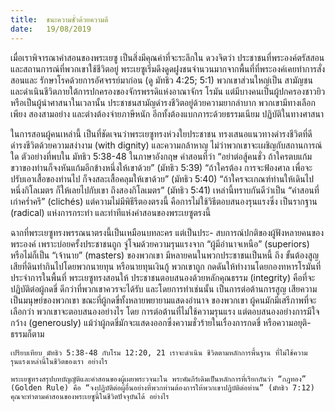 ```yaml
---
title:  ชนะความชั่วด้วยความดี
date:   19/08/2019
---
```


เมื่อเราพิจารณาคำสอนของพระเยซู เป็นสิ่งมีคุณค่าที่จะระลึกใน ดวงจิตว่า ประชาชนที่พระองค์ตรัสสอน และสถานการณ์ที่พวกเขาใช้ชีวิตอยู่ พระเยซูเริ่มดึงดูดฝูงชนจำนวนมากจากพื้นที่ที่พระองค์เคยทำการสั่งสอนและ รักษาโรคด้วยการอัศจรรย์มาก่อน (ดู มัทธิว 4:25; 5:1) พวกเขาส่วนใหญ่เป็น สามัญชน และดำเนินชีวิตภายใต้การปกครองของจักรพรรดิแห่งอาณาจักร โรมัน แต่มีบางคนเป็นผู้ปกครองชาวยิว หรือเป็นผู้นำศาสนาในเวลานั้น ประชาชนสามัญดำรงชีวิตอยู่ด้วยความยากลำบาก พวกเขามีทางเลือกเพียง สองสามอย่าง และต่างต้องจ่ายภาษีหนัก อีกทั้งต้องแบกภาระด้วยธรรมเนียม ปฏิบัติในทางศาสนา

ในการสอนผู้คนเหล่านี้ เป็นที่ชัดเจนว่าพระเยซูทรงห่วงใยประชาชน ทรงเสนอแนวทางดำรงชีวิตที่ดี ดำรงชีวิตด้วยความสง่างาม (with dignity) และความกล้าหาญ ไม่ว่าพวกเขาจะเผชิญกับสถานการณ์ใด ตัวอย่างที่พบใน มัทธิว 5:38-48 ในภาษาอังกฤษ คำสอนที่ว่า “อย่าต่อสู้คนชั่ว ถ้าใครตบแก้ม ขวาของท่านก็จงหันแก้มอีกข้างหนึ่งให้เขาด้วย” (มัทธิว 5:39) “ถ้าใครต้อง การจะฟ้องศาล เพื่อจะปรับเอาเสื้อของท่านไป ก็จงสละเสื้อคลุมให้เขาด้วย” (มัทธิว 5:40) “ถ้าใครจะเกณฑ์ท่านให้เดินไปหนึ่งกิโลเมตร ก็ให้เลยไปกับเขา ถึงสองกิโลเมตร” (มัทธิว 5:41) เหล่านี้ทราบกันดีว่าเป็น “คำสอนที่เก่าคร่ำครึ” (clichés) แต่ความไม่มีพิธีรีตองตรงนี้ คือการไม่ใช้วิธีตอบสนองรุนแรงซึ่ง เป็นรากฐาน (radical) แห่งการกระทำ และท่าทีแห่งคำสอนของพระเยซูตรงนี้

ฉากที่พระเยซูทรงพรรณนาตรงนี้เป็นเหมือนบทละคร แต่เป็นประ- สบการณ์ปกติของผู้ฟังหลายคนของพระองค์ เพราะบ่อยครั้งประชาชนถูก จู่โจมด้วยความรุนแรงจาก “ผู้มีอำนาจเหนือ” (superiors) หรือไม่ก็เป็น “เจ้านาย” (masters) ของพวกเขา มีหลายคนในพวกประชาชนเป็นหนี้ ถึง ขั้นต้องสูญเสียที่ดินทำกินไปโดยพวกนายทุน หรือนายทุนเงินกู้ พวกเขาถูก กดดันให้ทำงานโดยกองทหารโรมันที่ประจำการในพื้นที่ พระเยซูทรงสอนให้ ประชาชนตอบสนองด้วยหลักคุณธรรม (integrity) คือที่จะปฏิบัติต่อผู้กดขี่ ดีกว่าที่พวกเขาควรจะได้รับ และโดยการทำเช่นนั้น เป็นการต่อต้านการสูญ เสียความเป็นมนุษย์ของพวกเขา ขณะที่ผู้กดขี่ทั้งหลายพยายามแสดงอำนาจ ของพวกเขา ผู้คนมักมีเสรีภาพที่จะเลือกว่า พวกเขาจะตอบสนองอย่างไร โดย การต่อต้านที่ไม่ใช้ความรุนแรง แต่ตอบสนองอย่างการมีใจกว้าง (generously) แม้ว่าผู้กดขี่มักจะแสดงออกซึ่งความชั่วร้ายในเรื่องการกดขี่ หรือความอยุติ- ธรรมก็ตาม

`เปรียบเทียบ มัทธิว 5:38-48 กับโรม 12:20, 21 เราจะดำเนิน ชีวิตตามหลักการพื้นฐาน ที่ไม่ใช้ความรุนแรงเหล่านี้ในชีวิตของเรา อย่างไร`

`พระเยซูทรงสรุปบทบัญญัติและคำสอนของผู้เผยพระวจนะใน พระคัมภีร์เดิมเป็นหลักการที่เรียกกันว่า “กฎทอง” (Golden Rule) คือ “จงปฏิบัติต่อผู้อื่นอย่างที่พวกท่านต้องการให้พวกเขาปฏิบัติต่อท่าน” (มัทธิว 7:12) คุณจะทำตามคำสอนของพระเยซูนี้ในชีวิตปัจจุบันได้ อย่างไร`